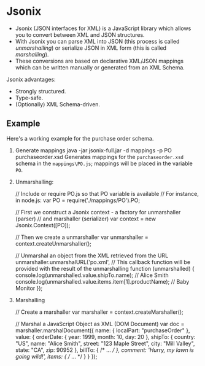 Jsonix
======

* Jsonix (JSON interfaces for XML) is a JavaScript library which allows you to convert between XML and JSON structures.
* With Jsonix you can parse XML into JSON (this process is called _unmarshalling_) or serialize JSON in XML form (this is called _marshalling_).
* These conversions are based on declarative XML/JSON mappings which can be written manually or generated from an XML Schema.

Jsonix advantages:

* Strongly structured.
* Type-safe.
* (Optionally) XML Schema-driven.

Example
-------

Here's a working example for the purchase order schema. 

1. Generate mappings
	java -jar jsonix-full.jar -d mappings -p PO purchaseorder.xsd
Generates mappings for the `purchaseorder.xsd` schema in the `mappings\PO.js`; mappings will be placed in the variable `PO`.

2. Unmarshalling:

    // Include or require PO.js so that PO variable is available
    // For instance, in node.js:
    var PO = require('./mappings/PO').PO;

    // First we construct a Jsonix context - a factory for unmarshaller (parser)
    // and marshaller (serializer)
    var context = new Jsonix.Context([PO]);

    // Then we create a unmarshaller
    var unmarshaller = context.createUnmarshaller();

    // Unmarshal an object from the XML retrieved from the URL
    unmarshaller.unmarshalURL('po.xml',
        // This callback function will be provided with the result of the unmarshalling
        function (unmarshalled) {
            console.log(unmarshalled.value.shipTo.name); // Alice Smith
            console.log(unmarshalled.value.items.item[1].productName); // Baby Monitor
        });
    
3. Marshalling

    // Create a marshaller
    var marshaller = context.createMarshaller();

    // Marshal a JavaScript Object as XML (DOM Document)
    var doc = marshaller.marshalDocument({
        name: {
            localPart: "purchaseOrder"
        },
        value: {
            orderDate: { year: 1999, month: 10, day: 20 },
            shipTo: {
                country: "US",
                name: "Alice Smith",
                street: "123 Maple Street",
                city: "Mill Valley",
                state: "CA",
                zip: 90952
            },
            billTo: { /* ... */ },
            comment: 'Hurry, my lawn is going wild!',
            items: { /* ... */ }
        }
    });